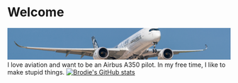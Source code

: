 # Welcome
![Brodie](350.jpg)
I love aviation and want to be an Airbus A350 pilot. In my free time, I like to make stupid things.
[![Brodie's GitHub stats](https://github-readme-stats.vercel.app/api?username=TheRealBrodie)](https://github.com/anuraghazra/github-readme-stats)
